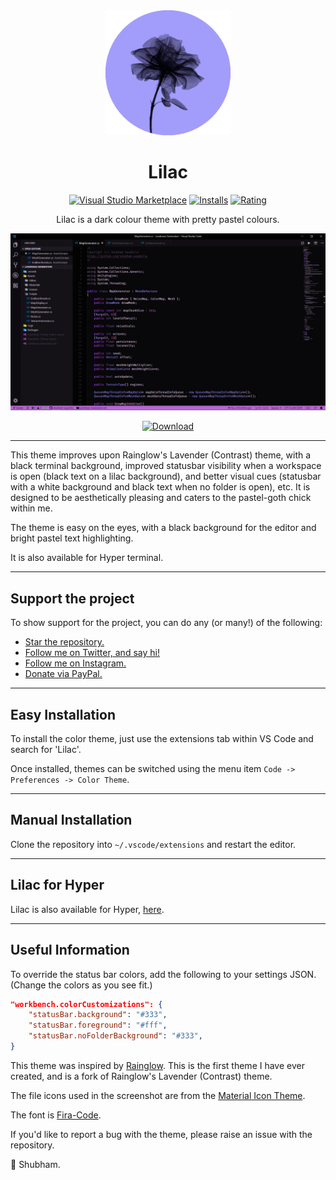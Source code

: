 <div align = "center">
<img alt="Lilac" src="https://raw.githubusercontent.com/shubham-saudolla/media/master/lilac-theme/lilacIconFull.png" width = "200"/>

# Lilac

[![Visual Studio Marketplace](https://img.shields.io/visual-studio-marketplace/v/shubham-saudolla.lilac.svg?style=for-the-badge&labelColor=000000&color=a29dfa)](https://marketplace.visualstudio.com/items?itemName=shubham-saudolla.lilac)
[![Installs](https://img.shields.io/visual-studio-marketplace/d/shubham-saudolla.lilac.svg?style=for-the-badge&labelColor=000000&color=a29dfa)](https://marketplace.visualstudio.com/items?itemName=shubham-saudolla.lilac)
[![Rating](https://img.shields.io/visual-studio-marketplace/r/shubham-saudolla.lilac.svg?style=for-the-badge&labelColor=000000&color=a29dfa)](https://marketplace.visualstudio.com/items?itemName=shubham-saudolla.lilac)

Lilac is a dark colour theme with pretty pastel colours.

<a href="https://raw.githubusercontent.com/shubham-saudolla/media/master/lilac-theme/lilacScreenshot.png" target="_blank"><img src="https://raw.githubusercontent.com/shubham-saudolla/media/master/lilac-theme/lilacScreenshot.png" width = "769"/></a>

[![Download](https://img.shields.io/static/v1.svg?label=Download&message=VS%20Code&style=for-the-badge&labelColor=000000&color=a29dfa)](https://marketplace.visualstudio.com/items?itemName=shubham-saudolla.lilac)
</div>

---

This theme improves upon Rainglow's Lavender (Contrast) theme, with a black terminal background, improved statusbar visibility when a workspace is open (black text on a lilac background), and better visual cues (statusbar with a white background and black text when no folder is open), etc. It is designed to be aesthetically pleasing and caters to the pastel-goth chick within me.

The theme is easy on the eyes, with a black background for the editor and bright pastel text highlighting.

It is also available for Hyper terminal.

---

## Support the project

To show support for the project, you can do any (or many!) of the following:

- [Star the repository.](https://github.com/shubham-saudolla/Lilac-Theme)
- [Follow me on Twitter, and say hi!](https://twitter.com/joyDivided13)
- [Follow me on Instagram.](https://www.instagram.com/s.phoenix99/)
- [Donate via PayPal.](https://paypal.me/shubhamsaudolla)

---

## Easy Installation

To install the color theme, just use the extensions tab within VS Code and search for 'Lilac'.

Once installed, themes can be switched using the menu item `Code -> Preferences -> Color Theme`.

---

## Manual Installation

Clone the repository into `~/.vscode/extensions` and restart the editor.

---

## Lilac for Hyper

Lilac is also available for Hyper, [here](https://github.com/shubham-saudolla/hyper-lilac-theme).

---

## Useful Information

To override the status bar colors, add the following to your settings JSON. (Change the colors as you see fit.)

```json
"workbench.colorCustomizations": {
    "statusBar.background": "#333",
    "statusBar.foreground": "#fff",
    "statusBar.noFolderBackground": "#333",
}
```

This theme was inspired by [Rainglow](https://github.com/rainglow/vscode). This is the first theme I have ever created, and is a fork of Rainglow's Lavender (Contrast) theme.

The file icons used in the screenshot are from the [Material Icon Theme](https://marketplace.visualstudio.com/items?itemName=PKief.material-icon-theme).

The font is [Fira-Code](https://github.com/tonsky/FiraCode).

If you'd like to report a bug with the theme, please raise an issue with the repository.

👾 Shubham.
